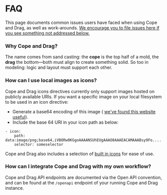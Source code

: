 # FAQ

This page documents common issues users have faced when using Cope and Drag, as well as work-arounds.
[We encourage you to file issues here if you see something not addressed below.](https://github.com/sidprasad/copeanddrag/issues)


### Why Cope and Drag?

The name comes from sand casting: the **cope** is the top half of a mold, 
the **drag** the bottom—both must align to create something solid. 
So too in modeling: logic and layout must support each other.


### How can I use local images as icons?

Cope and Drag icons directives currently only support images hosted on publicly available URIs.
If you want a specific image on your local filesystem to be used in an icon directive:

- Generate a base64 encoding of this image ( [we've found this website useful](https://www.base64-image.de/)).
- Include the base 64 URI in your icon path as below:

```
- icon:
    path: data:image/png;base64,iVBORw0KGgoAAAANSUhEUgAAAO8AAAEACAMAAABsy9Fo....
    selector: someselector
```
Cope and Drag also includes a selection of [built in icons](/copeanddrag/bundledicons) for ease of use.


### How can I integrate Cope and Drag with my own workflow?

Cope and Drag API endpoints are documented via the Open API convention, and can be found
at the `/openapi` endpoint of your running Cope and Drag instance. 